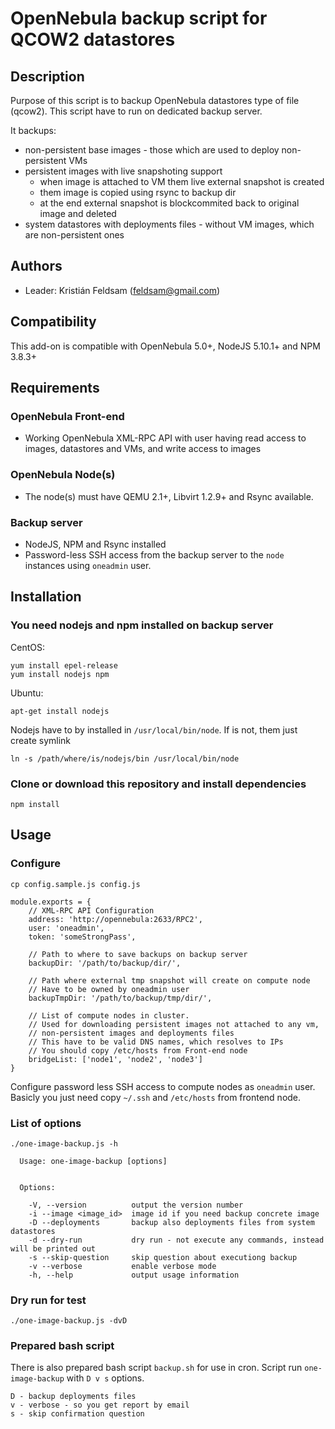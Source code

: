 # OpenNebula backup script for QCOW2 datastores

## Description

Purpose of this script is to backup OpenNebula datastores type of file (qcow2).
This script have to run on dedicated backup server.

It backups:
- non-persistent base images - those which are used to deploy non-persistent VMs
- persistent images with live snapshoting support
    - when image is attached to VM them live external snapshot is created
    - them image is copied using rsync to backup dir
    - at the end external snapshot is blockcommited back to original image and deleted
- system datastores with deployments files - without VM images, which are non-persistent ones

## Authors

* Leader: Kristián Feldsam (feldsam@gmail.com)

## Compatibility

This add-on is compatible with OpenNebula 5.0+, NodeJS 5.10.1+ and NPM 3.8.3+

## Requirements

### OpenNebula Front-end

* Working OpenNebula XML-RPC API with user having read access to images, datastores and VMs, and write access to images

### OpenNebula Node(s)

* The node(s) must have QEMU 2.1+, Libvirt 1.2.9+ and Rsync available.

### Backup server

* NodeJS, NPM and Rsync installed
* Password-less SSH access from the backup server to the `node` instances using `oneadmin` user.

## Installation

### You need nodejs and npm installed on backup server

CentOS:
```
yum install epel-release
yum install nodejs npm
```

Ubuntu:
```
apt-get install nodejs
```

Nodejs have to by installed in `/usr/local/bin/node`. If is not, them just create symlink

```
ln -s /path/where/is/nodejs/bin /usr/local/bin/node
```

### Clone or download this repository and install dependencies

```
npm install
```

## Usage

### Configure

```
cp config.sample.js config.js
```

```
module.exports = {
    // XML-RPC API Configuration
    address: 'http://opennebula:2633/RPC2',
    user: 'oneadmin',
    token: 'someStrongPass',
    
    // Path to where to save backups on backup server
    backupDir: '/path/to/backup/dir/',
    
    // Path where external tmp snapshot will create on compute node
    // Have to be owned by oneadmin user
    backupTmpDir: '/path/to/backup/tmp/dir/',
    
    // List of compute nodes in cluster.
    // Used for downloading persistent images not attached to any vm,
    // non-persistent images and deployments files
    // This have to be valid DNS names, which resolves to IPs
    // You should copy /etc/hosts from Front-end node
    bridgeList: ['node1', 'node2', 'node3']
}
```

Configure password less SSH access to compute nodes as `oneadmin` user.
Basicly you just need copy `~/.ssh` and `/etc/hosts` from frontend node.

### List of options

```
./one-image-backup.js -h

  Usage: one-image-backup [options]


  Options:

    -V, --version          output the version number
    -i --image <image_id>  image id if you need backup concrete image
    -D --deployments       backup also deployments files from system datastores
    -d --dry-run           dry run - not execute any commands, instead will be printed out
    -s --skip-question     skip question about executiong backup
    -v --verbose           enable verbose mode
    -h, --help             output usage information
```

### Dry run for test

```
./one-image-backup.js -dvD
```

### Prepared bash script

There is also prepared bash script `backup.sh` for use in cron.
Script run `one-image-backup` with `D v s` options.

```
D - backup deployments files
v - verbose - so you get report by email
s - skip confirmation question
```